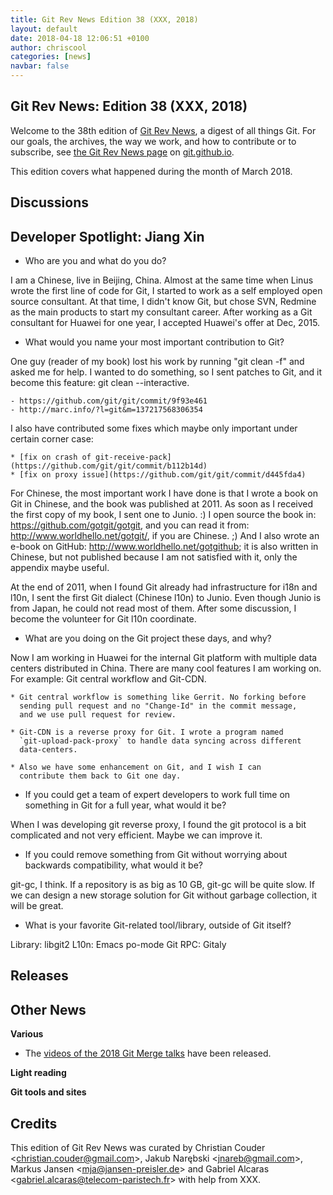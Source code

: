 ```yaml
---
title: Git Rev News Edition 38 (XXX, 2018)
layout: default
date: 2018-04-18 12:06:51 +0100
author: chriscool
categories: [news]
navbar: false
---
```


## Git Rev News: Edition 38 (XXX, 2018)

Welcome to the 38th edition of [Git Rev News](https://git.github.io/rev_news/rev_news/),
a digest of all things Git. For our goals, the archives, the way we work, and how to contribute or to
subscribe, see [the Git Rev News page](https://git.github.io/rev_news/rev_news/) on [git.github.io](http://git.github.io).

This edition covers what happened during the month of March 2018.

## Discussions

<!---
### General
-->

<!---
### Reviews
-->

<!---
### Support
-->

## Developer Spotlight: Jiang Xin

* Who are you and what do you do?

I am a Chinese, live in Beijing, China.  Almost at the same time when
Linus wrote the first line of code for Git, I started to work as a
self employed open source consultant. At that time, I didn't know Git,
but chose SVN, Redmine as the main products to start my consultant
career.  After working as a Git consultant for Huawei for one year, I
accepted Huawei's offer at Dec, 2015.

* What would you name your most important contribution to Git?

One guy (reader of my book) lost his work by running "git clean -f"
and asked me for help. I wanted to do something, so I sent patches to
Git, and it become this feature: git clean --interactive.

    - https://github.com/git/git/commit/9f93e461
    - http://marc.info/?l=git&m=137217568306354

I also have contributed some fixes which maybe only important under
certain corner case:

    * [fix on crash of git-receive-pack](https://github.com/git/git/commit/b112b14d)
    * [fix on proxy issue](https://github.com/git/git/commit/d445fda4)

For Chinese, the most important work I have done is that I wrote a
book on Git in Chinese, and the book was published at 2011. As soon as
I received the first copy of my book, I sent one to Junio. :)  I open
source the book in: https://github.com/gotgit/gotgit, and you can read
it from: http://www.worldhello.net/gotgit/, if you are Chinese. ;)
And I also wrote an e-book on GitHub:
http://www.worldhello.net/gotgithub; it is also written in Chinese,
but not published because I am not satisfied with it, only the
appendix maybe useful.

At the end of 2011, when I found Git already had infrastructure for
i18n and l10n, I sent the first Git dialect (Chinese l10n) to Junio.
Even though Junio is from Japan, he could not read most of them. After
some discussion, I become the volunteer for Git l10n coordinate.

* What are you doing on the Git project these days, and why?

Now I am working in Huawei for the internal Git platform with multiple
data centers distributed in China. There are many cool features I am
working on.
For example: Git central workflow and Git-CDN.

    * Git central workflow is something like Gerrit. No forking before
      sending pull request and no "Change-Id" in the commit message,
      and we use pull request for review.

    * Git-CDN is a reverse proxy for Git. I wrote a program named
      `git-upload-pack-proxy` to handle data syncing across different
      data-centers.

    * Also we have some enhancement on Git, and I wish I can
      contribute them back to Git one day.

* If you could get a team of expert developers to work full time on
  something in Git for a full year, what would it be?

When I was developing git reverse proxy, I found the git protocol is a
bit complicated and not very efficient.  Maybe we can improve it.

* If you could remove something from Git without worrying about
  backwards compatibility, what would it be?

git-gc, I think.  If a repository is as big as 10 GB, git-gc will be
quite slow.  If we can design a new storage solution for Git without
garbage collection, it will be great.

* What is your favorite Git-related tool/library, outside of Git
  itself?

Library: libgit2
L10n: Emacs po-mode
Git RPC: Gitaly

## Releases


## Other News

__Various__

+ The [videos of the 2018 Git Merge talks](https://www.youtube.com/watch?v=MfIi3d7UAhs&list=PLTpLVrHJAlODA3qfvV-x_QBPTZtT5JT5q) have been released.

__Light reading__


__Git tools and sites__


## Credits

This edition of Git Rev News was curated by
Christian Couder &lt;<christian.couder@gmail.com>&gt;,
Jakub Narębski &lt;<jnareb@gmail.com>&gt;,
Markus Jansen &lt;<mja@jansen-preisler.de>&gt; and
Gabriel Alcaras &lt;<gabriel.alcaras@telecom-paristech.fr>&gt;
with help from XXX.
